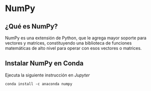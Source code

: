 
# NumPy

## ¿Qué es NumPy?

NumPy es una extensión de Python, que le agrega mayor soporte para vectores y matrices, constituyendo una biblioteca de funciones matemáticas de alto nivel para operar con esos vectores o matrices.

## Instalar NumPy en Conda

Ejecuta la siguiente instrucción en *Jupyter*

```console
conda install -c anaconda numpy
```